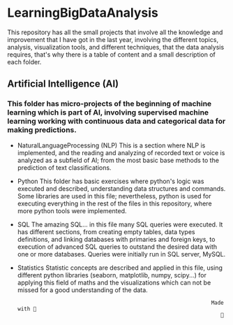 # LearningBigDataAnalysis 
This repository has all the small projects that involve all the knowledge and improvement that I have got in the last year, involving the different topics, analysis, visualization tools, and different techniques, that the data analysis requires, that's why there is a table of content and a small description of each folder. 



## Artificial Intelligence (AI)
### This folder has micro-projects of the beginning of machine learning which is part of AI, involving supervised machine learning working with continuous data and        categorical data for making predictions.


* NaturalLanguageProcessing (NLP)
This is a section where NLP is implemented, and the reading and analyzing of recorded text or voice is analyzed as a subfield of AI; from the most basic base methods to the prediction of text classifications.


* Python 
This folder has basic exercises where python's logic was executed and described, understanding data structures and commands. Some libraries are used in this file; nevertheless, python is used for executing everything in the rest of the files in this repository, where more python tools were implemented.


* SQL 
The amazing SQL... in this file many SQL queries were executed. It has different sections, from creating empty tables, data types definitions, and linking databases with primaries and foreign keys, to execution of advanced SQL queries to outstand the desired data with one or more databases. Queries were initially run in SQL server, MySQL.


* Statistics 
Statistic concepts are described and applied in this file, using different python libraries (seaborn, matplotlib, numpy, scipy...) for applying this field of maths and the visualizations which can not be missed for a good understanding of the data.




                                                                    Made with 💜
                                                                       🌵 
